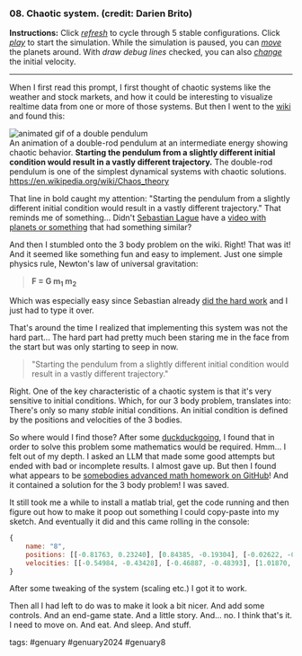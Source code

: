 ### 08. Chaotic system. (credit: Darien Brito)

**Instructions:** Click <ins>_refresh_</ins> to cycle through 5 stable configurations. 
Click <ins>_play_</ins> to start the simulation.
While the simulation is paused, you can <ins>_move_</ins> the planets around.
With _draw debug lines_ checked, you can also <ins>_change_</ins> the initial velocity.

<hr/>

When I first read this prompt, I first thought of chaotic systems like the weather and stock markets, 
and how it could be interesting to visualize realtime data from one or more of those systems. 
But then I went to the [wiki](https://en.wikipedia.org/wiki/Chaos_theory) and found this:

<div class="centered">
    <img alt="animated gif of a double pendulum" src="https://upload.wikimedia.org/wikipedia/commons/4/45/Double-compound-pendulum.gif"/> 
    <div class="img-text">
        An animation of a double-rod pendulum at an intermediate energy showing chaotic behavior. 
        <b>Starting the pendulum from a slightly different initial condition would result in a vastly different trajectory.</b>
        The double-rod pendulum is one of the simplest dynamical systems with chaotic solutions.
        <a href="https://en.wikipedia.org/wiki/Chaos_theory">https://en.wikipedia.org/wiki/Chaos_theory</a>
    </div>
</div>

That line in bold caught my attention: "Starting the pendulum from a slightly different initial condition would result in a vastly different trajectory."
That reminds me of something... Didn't [Sebastian Lague](https://www.youtube.com/@SebastianLague) have a [video with planets or something](https://www.youtube.com/watch?v=7axImc1sxa0&t=237s) that had something similar?

And then I stumbled onto the 3 body problem on the wiki. Right! That was it! And it seemed like something fun and easy to implement. 
Just one simple physics rule, Newton's law of universal gravitation:

> **F = G m<sub>1</sub> m<sub>2</sub>**

Which was especially easy since Sebastian already [did the hard work](https://youtu.be/7axImc1sxa0?t=78) and I just had to type it over.

That's around the time I realized that implementing this system was not the hard part... 
The hard part had pretty much been staring me in the face from the start but was only starting to seep in now.

> "Starting the pendulum from a slightly different initial condition would result in a vastly different trajectory."

Right. One of the key characteristic of a chaotic system is that it's very sensitive to initial conditions.
Which, for our 3 body problem, translates into: There's only so many _stable_ initial conditions. 
An initial condition is defined by the positions and velocities of the 3 bodies.

So where would I find those? After some [duckduckgoing](https://duckduckgo.com/), I found that in order to solve this problem some mathematics would be required.
Hmm... I felt out of my depth. I asked an LLM that made some good attempts but ended with bad or incomplete results.
I almost gave up. But then I found what appears to be [somebodies advanced math homework on GitHub](https://github.com/mws262/MAE5730_examples/tree/master/3BodySolutions)!
And it contained a solution for the 3 body problem! I was saved.

It still took me a while to install a matlab trial, get the code running and then figure out how to make it poop out something I could copy-paste into my sketch.
And eventually it did and this came rolling in the console:
```javascript
{
    name: "8", 
    positions: [[-0.81763, 0.23240], [0.84385, -0.19304], [-0.02622, -0.03936]], 
    velocities: [[-0.54984, -0.43428], [-0.46887, -0.48393], [1.01870, 0.91821]]
}
```
After some tweaking of the system (scaling etc.) I got it to work. 

Then all I had left to do was to make it look a bit nicer. And add some controls. And an end-game state. 
And a little story. And... no. I think that's it. I need to move on. And eat. And sleep. And stuff.   





tags: #genuary #genuary2024 #genuary8